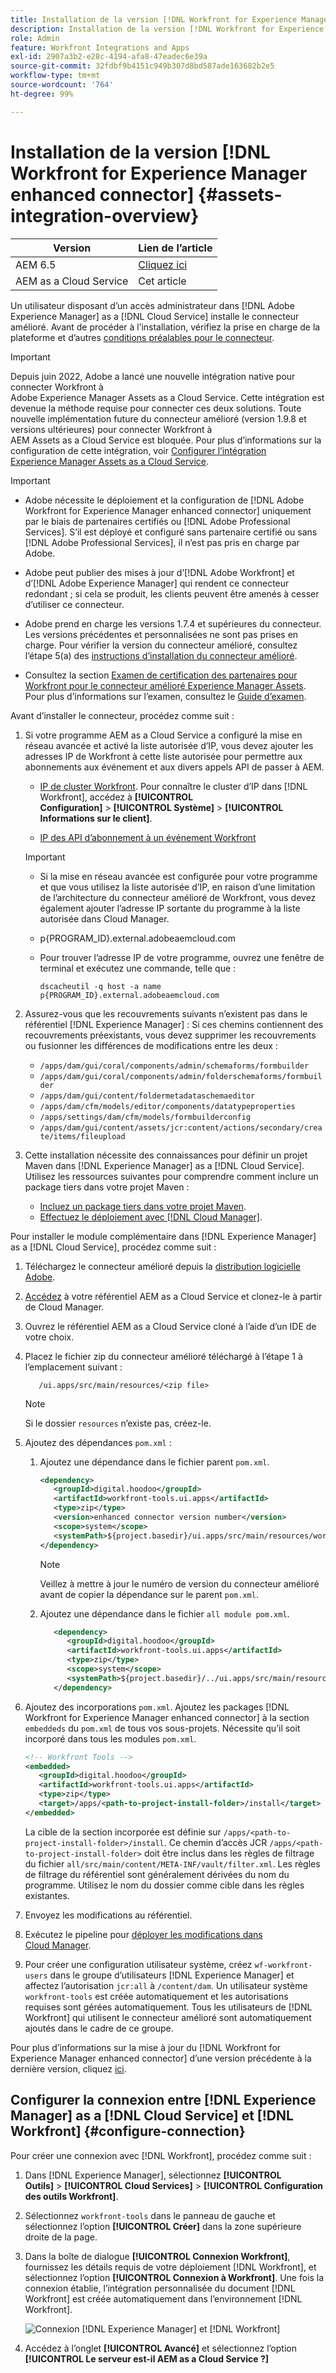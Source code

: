 ```yaml
---
title: Installation de la version [!DNL Workfront for Experience Manager enhanced connector]
description: Installation de la version [!DNL Workfront for Experience Manager enhanced connector]
role: Admin
feature: Workfront Integrations and Apps
exl-id: 2907a3b2-e28c-4194-afa8-47eadec6e39a
source-git-commit: 32fdbf9b4151c949b307d8bd587ade163682b2e5
workflow-type: tm+mt
source-wordcount: '764'
ht-degree: 99%

---
```


# Installation de la version [!DNL Workfront for Experience Manager enhanced connector] {#assets-integration-overview}

| Version | Lien de l’article |
| -------- | ---------------------------- |
| AEM 6.5 | [Cliquez ici](https://experienceleague.adobe.com/docs/experience-manager-65/assets/integrations/workfront-connector-install.html?lang=fr) |
| AEM as a Cloud Service | Cet article |

Un utilisateur disposant d’un accès administrateur dans [!DNL Adobe Experience Manager] as a [!DNL Cloud Service] installe le connecteur amélioré. Avant de procéder à l’installation, vérifiez la prise en charge de la plateforme et d’autres [conditions préalables pour le connecteur](https://one.workfront.com/s/csh?context=2467&pubname=the-new-workfront-experience).

>[!IMPORTANT]
>
>Depuis juin 2022, Adobe a lancé une nouvelle intégration native pour connecter Workfront à Adobe Experience Manager Assets as a Cloud Service. Cette intégration est devenue la méthode requise pour connecter ces deux solutions. Toute nouvelle implémentation future du connecteur amélioré (version 1.9.8 et versions ultérieures) pour connecter Workfront à AEM Assets as a Cloud Service est bloquée. Pour plus d’informations sur la configuration de cette intégration, voir [Configurer l’intégration Experience Manager Assets as a Cloud Service](workfront-connector-configure.md).

>[!IMPORTANT]
>
>* Adobe nécessite le déploiement et la configuration de [!DNL Adobe Workfront for Experience Manager enhanced connector] uniquement par le biais de partenaires certifiés ou [!DNL Adobe Professional Services]. S’il est déployé et configuré sans partenaire certifié ou sans [!DNL Adobe Professional Services], il n’est pas pris en charge par Adobe.
>
>* Adobe peut publier des mises à jour d’[!DNL Adobe Workfront] et d’[!DNL Adobe Experience Manager] qui rendent ce connecteur redondant ; si cela se produit, les clients peuvent être amenés à cesser d’utiliser ce connecteur.
>
>* Adobe prend en charge les versions 1.7.4 et supérieures du connecteur. Les versions précédentes et personnalisées ne sont pas prises en charge. Pour vérifier la version du connecteur amélioré, consultez l’étape 5(a) des [instructions d’installation du connecteur amélioré](workfront-connector-install.md).
>
>* Consultez la section [Examen de certification des partenaires pour Workfront pour le connecteur amélioré Experience Manager Assets](https://solutionpartners.adobe.com/solution-partners/home/applications/experience_cloud/workfront/journey/dev_core.html). Pour plus d’informations sur l’examen, consultez le [Guide d’examen](https://express.adobe.com/page/Tc7Mq6zLbPFy8/).

Avant d’installer le connecteur, procédez comme suit :

1. Si votre programme AEM as a Cloud Service a configuré la mise en réseau avancée et activé la liste autorisée d’IP, vous devez ajouter les adresses IP de Workfront à cette liste autorisée pour permettre aux abonnements aux événement et aux divers appels API de passer à AEM.

   * [IP de cluster Workfront](https://experienceleague.adobe.com/docs/workfront/using/administration-and-setup/get-started-administration/configure-your-firewall.html?lang=fr#ip-addresses-to-allow-for-clusters-1-2-3-5-7-8-and-9). Pour connaître le cluster d’IP dans [!DNL Workfront], accédez à **[!UICONTROL Configuration]** > **[!UICONTROL Système]** > **[!UICONTROL Informations sur le client]**.

   * [IP des API d’abonnement à un événement Workfront](https://experienceleague.adobe.com/docs/workfront/using/adobe-workfront-api/event-subscriptions/event-subs-api.html?lang=fr)

   >[!IMPORTANT]
   >
   >* Si la mise en réseau avancée est configurée pour votre programme et que vous utilisez la liste autorisée d’IP, en raison d’une limitation de l’architecture du connecteur amélioré de Workfront, vous devez également ajouter l’adresse IP sortante du programme à la liste autorisée dans Cloud Manager.
   >
   >* p{PROGRAM_ID}.external.adobeaemcloud.com
   >
   >* Pour trouver l’adresse IP de votre programme, ouvrez une fenêtre de terminal et exécutez une commande, telle que :
   >
   >    ```
   >    dscacheutil -q host -a name p{PROGRAM_ID}.external.adobeaemcloud.com
   >
   >    ```

1. Assurez-vous que les recouvrements suivants n’existent pas dans le référentiel [!DNL Experience Manager] : Si ces chemins contiennent des recouvrements préexistants, vous devez supprimer les recouvrements ou fusionner les différences de modifications entre les deux :

   * `/apps/dam/gui/coral/components/admin/schemaforms/formbuilder`
   * `/apps/dam/gui/coral/components/admin/folderschemaforms/formbuilder`
   * `/apps/dam/gui/content/foldermetadataschemaeditor`
   * `/apps/dam/cfm/models/editor/components/datatypeproperties`
   * `/apps/settings/dam/cfm/models/formbuilderconfig`
   * `/apps/dam/gui/content/assets/jcr:content/actions/secondary/create/items/fileupload`

1. Cette installation nécessite des connaissances pour définir un projet Maven dans [!DNL Experience Manager] as a [!DNL Cloud Service]. Utilisez les ressources suivantes pour comprendre comment inclure un package tiers dans votre projet Maven :

   * [Incluez un package tiers dans votre projet Maven](https://experienceleague.adobe.com/docs/experience-manager-cloud-service/content/implementing/deploying/overview.html?lang=fr#including-third-party).
   * [Effectuez le déploiement avec [!DNL Cloud Manager]](https://experienceleague.adobe.com/docs/experience-manager-cloud-service/implementing/using-cloud-manager/deploy-code.html?lang=fr).

Pour installer le module complémentaire dans [!DNL Experience Manager] as a [!DNL Cloud Service], procédez comme suit :

1. Téléchargez le connecteur amélioré depuis la [distribution logicielle Adobe](https://experience.adobe.com/#/downloads/content/software-distribution/en/aem.html?package=/content/software-distribution/en/details.html/content/dam/aem/public/adobe/packages/cq650/product/assets/workfront-tools.ui.apps.zip).

1. [Accédez](https://experienceleague.adobe.com/docs/experience-manager-cloud-service/content/implementing/using-cloud-manager/managing-code/accessing-repos.html?lang=fr) à votre référentiel AEM as a Cloud Service et clonez-le à partir de Cloud Manager.

1. Ouvrez le référentiel AEM as a Cloud Service cloné à l’aide d’un IDE de votre choix.

1. Placez le fichier zip du connecteur amélioré téléchargé à l’étape 1 à l’emplacement suivant :

   ```TXT
      /ui.apps/src/main/resources/<zip file>
   ```

   >[!NOTE]
   >
   >Si le dossier `resources` n’existe pas, créez-le.


1. Ajoutez des dépendances `pom.xml` :

   1. Ajoutez une dépendance dans le fichier parent `pom.xml`.

      ```XML
      <dependency>
         <groupId>digital.hoodoo</groupId>
         <artifactId>workfront-tools.ui.apps</artifactId>
         <type>zip</type>
         <version>enhanced connector version number</version>
         <scope>system</scope>
         <systemPath>${project.basedir}/ui.apps/src/main/resources/workfront-tools.ui.apps.zip</systemPath>
      </dependency>
      ```

      >[!NOTE]
      >
      >Veillez à mettre à jour le numéro de version du connecteur amélioré avant de copier la dépendance sur le parent `pom.xml`.

   1. Ajoutez une dépendance dans le fichier `all module pom.xml`.

      ```XML
         <dependency>
            <groupId>digital.hoodoo</groupId>
            <artifactId>workfront-tools.ui.apps</artifactId>
            <type>zip</type>
            <scope>system</scope>
            <systemPath>${project.basedir}/../ui.apps/src/main/resources/workfront-tools.ui.apps.zip</systemPath>
         </dependency>
      ```


1. Ajoutez des incorporations `pom.xml`. Ajoutez les packages [!DNL Workfront for Experience Manager enhanced connector] à la section `embeddeds` du `pom.xml` de tous vos sous-projets. Nécessite qu’il soit incorporé dans tous les modules `pom.xml`.

   ```XML
   <!-- Workfront Tools -->
   <embedded>
      <groupId>digital.hoodoo</groupId>
      <artifactId>workfront-tools.ui.apps</artifactId>
      <type>zip</type>
      <target>/apps/<path-to-project-install-folder>/install</target>
   </embedded>
   ```

   La cible de la section incorporée est définie sur `/apps/<path-to-project-install-folder>/install`. Ce chemin d’accès JCR `/apps/<path-to-project-install-folder>` doit être inclus dans les règles de filtrage du fichier `all/src/main/content/META-INF/vault/filter.xml`. Les règles de filtrage du référentiel sont généralement dérivées du nom du programme. Utilisez le nom du dossier comme cible dans les règles existantes.

1. Envoyez les modifications au référentiel.

1. Exécutez le pipeline pour [déployer les modifications dans Cloud Manager](https://experienceleague.adobe.com/docs/experience-manager-cloud-service/content/implementing/using-cloud-manager/deploy-code.html?lang=fr).

1. Pour créer une configuration utilisateur système, créez `wf-workfront-users` dans le groupe d’utilisateurs [!DNL Experience Manager] et affectez l’autorisation `jcr:all` à `/content/dam`. Un utilisateur système `workfront-tools` est créée automatiquement et les autorisations requises sont gérées automatiquement. Tous les utilisateurs de [!DNL Workfront] qui utilisent le connecteur amélioré sont automatiquement ajoutés dans le cadre de ce groupe.

Pour plus d’informations sur la mise à jour du [!DNL Workfront for Experience Manager enhanced connector] d’une version précédente à la dernière version, cliquez [ici](update-workfront-enhanced-connector.md).

## Configurer la connexion entre [!DNL Experience Manager] as a [!DNL Cloud Service] et [!DNL Workfront] {#configure-connection}

Pour créer une connexion avec [!DNL Workfront], procédez comme suit :

1. Dans [!DNL Experience Manager], sélectionnez **[!UICONTROL Outils]** > **[!UICONTROL Cloud Services]** > **[!UICONTROL Configuration des outils Workfront]**.

1. Sélectionnez `workfront-tools` dans le panneau de gauche et sélectionnez l’option **[!UICONTROL Créer]** dans la zone supérieure droite de la page.

1. Dans la boîte de dialogue **[!UICONTROL Connexion Workfront]**, fournissez les détails requis de votre déploiement [!DNL Workfront], et sélectionnez l’option **[!UICONTROL Connexion à Workfront]**. Une fois la connexion établie, l’intégration personnalisée du document [!DNL Workfront] est créée automatiquement dans l’environnement [!DNL Workfront].

   ![Connexion [!DNL Experience Manager] et [!DNL Workfront]](/help/assets/assets/wf-connection-config.png)

1. Accédez à l’onglet **[!UICONTROL Avancé]** et sélectionnez l’option **[!UICONTROL Le serveur est-il AEM as a Cloud Service ?]**
